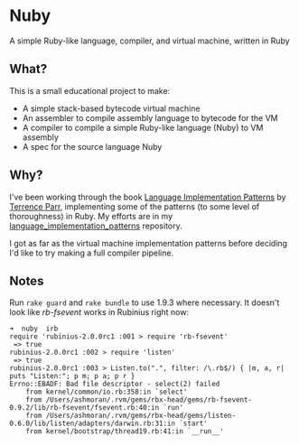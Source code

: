 # Nuby

A simple Ruby-like language, compiler, and virtual machine, written in Ruby

## What?

This is a small educational project to make:

* A simple stack-based bytecode virtual machine
* An assembler to compile assembly language to bytecode for the VM
* A compiler to compile a simple Ruby-like language (Nuby) to VM assembly
* A spec for the source language Nuby

## Why?

I've been working through the book [Language Implementation Patterns][lipbook] by [Terrence Parr][parrt], implementing some of the patterns (to some level of thoroughness) in Ruby. My efforts are in my [language\_implementation\_patterns][liprepo] repository.

I got as far as the virtual machine implementation patterns before deciding I'd like to try making a full compiler pipeline.

## Notes

Run `rake guard` and `rake bundle` to use 1.9.3 where necessary. It doesn't look like _rb-fsevent_ works in Rubinius right now:

    ➜  nuby  irb
    require 'rubinius-2.0.0rc1 :001 > require 'rb-fsevent'
     => true
    rubinius-2.0.0rc1 :002 > require 'listen'
     => true
    rubinius-2.0.0rc1 :003 > Listen.to(".", filter: /\.rb$/) { |m, a, r| puts "Listen:"; p m; p a; p r }
    Errno::EBADF: Bad file descriptor - select(2) failed
        from kernel/common/io.rb:358:in `select'
        from /Users/ashmoran/.rvm/gems/rbx-head/gems/rb-fsevent-0.9.2/lib/rb-fsevent/fsevent.rb:40:in `run'
        from /Users/ashmoran/.rvm/gems/rbx-head/gems/listen-0.6.0/lib/listen/adapters/darwin.rb:31:in `start'
        from kernel/bootstrap/thread19.rb:41:in `__run__'

[lipbook]: http://pragprog.com/book/tpdsl/language-implementation-patterns
[parrt]: http://www.cs.usfca.edu/~parrt/
[liprepo]: https://github.com/ashmoran/language_implementation_patterns